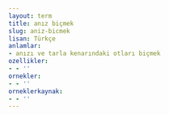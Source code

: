 ```yaml
---
layout: term
title: anız biçmek
slug: aniz-bicmek
lisan: Türkçe
anlamlar:
- anızı ve tarla kenarındaki otları biçmek
ozellikler:
- - ''
ornekler:
- - ''
orneklerkaynak:
- - ''
---
```

